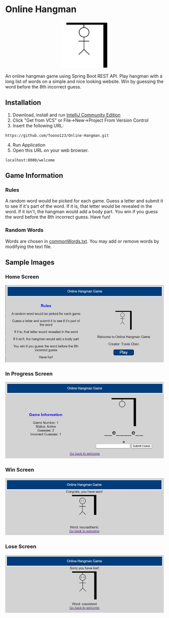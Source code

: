 # Online Hangman
<p align='center'>
  <img src="src/main/resources/static/readme/manwithbackground.png" width="150px" height="150px">
</p>

An online hangman game using Spring Boot REST API.
Play hangman with a long list of words on a simple and nice looking website.
Win by guessing the word before the 8th incorrect guess.

## Installation
1. Download, install and run [IntelliJ Community Edition](https://www.jetbrains.com/idea/download/)
2. Click "Get from VCS" or File->New->Project From Version Control
3. Insert the following URL:
```
https://github.com/Toooo123/Online-Hangman.git
```
4. Run Application
5. Open this URL on your web browser.
```
localhost:8080/welcome
```

## Game Information
### Rules
A random word would be picked for each game.
Guess a letter and submit it to see if it's part of the word.
If it is, that letter would be revealed in the word.
If it isn't, the hangman would add a body part.
You win if you guess the word before the 8th incorrect guess.
Have fun!

### Random Words
Words are chosen in [commonWords.txt](src/commonWords.txt).
You may add or remove words by modifying the text file.



## Sample Images
### Home Screen
![home](src/main/resources/static/readme/home.jpg)

### In Progress Screen
![inprogress](src/main/resources/static/readme/inprogress.jpg)

### Win Screen
![win](src/main/resources/static/readme/win.jpg)

### Lose Screen
![lost](src/main/resources/static/readme/lost.jpg)